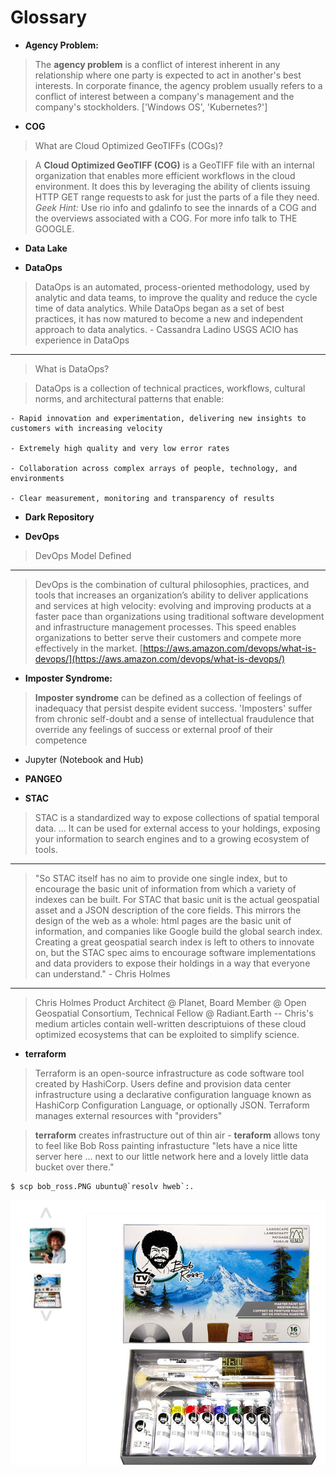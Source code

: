 # Glossary

- **Agency Problem:**
> The **agency problem** is a conflict of interest inherent in any relationship where one party is expected to act in another's best interests. In corporate finance, the agency problem usually refers to a conflict of interest between a company's management and the company's stockholders.  ['Windows OS', 'Kubernetes?']

- **COG**
> What are Cloud Optimized GeoTIFFs (COGs)?

> A **Cloud Optimized GeoTIFF (COG)** is a GeoTIFF file with an internal organization that enables more efficient workflows in the cloud environment.  It does this by leveraging the ability of clients issuing HTTP GET range requests to ask for just the parts of a file they need.
*Geek Hint:* Use rio info and gdalinfo to see the innards of a COG and the overviews associated with a COG.
For more info talk to THE GOOGLE.

- **Data Lake**

- **DataOps**
> DataOps is an automated, process-oriented methodology, used by analytic and data teams, to improve the quality and reduce the cycle time of data analytics. While DataOps began as a set of best practices, it has now matured to become a new and independent approach to data analytics. - Cassandra Ladino USGS ACIO has experience in DataOps
---
> What is DataOps?

> DataOps is a collection of technical practices, workflows, cultural norms, and architectural patterns that enable:

    - Rapid innovation and experimentation, delivering new insights to customers with increasing velocity

    - Extremely high quality and very low error rates

    - Collaboration across complex arrays of people, technology, and environments

    - Clear measurement, monitoring and transparency of results


- **Dark Repository**



- **DevOps**
> DevOps Model Defined

---
> DevOps is the combination of cultural philosophies, practices, and tools that increases an organization’s ability to deliver applications and services at high velocity: evolving and improving products at a faster pace than organizations using traditional software development and infrastructure management processes. This speed enables organizations to better serve their customers and compete more effectively in the market. [https://aws.amazon.com/devops/what-is-devops/](https://aws.amazon.com/devops/what-is-devops/)



- **Imposter Syndrome:**
> **Imposter syndrome** can be defined as a collection of feelings of inadequacy that persist despite evident success. 'Imposters' suffer from chronic self-doubt and a sense of intellectual fraudulence that override any feelings of success or external proof of their competence


- Jupyter (Notebook and Hub)

- **PANGEO**



- **STAC**
> STAC is a standardized way to expose collections of spatial temporal data. ... It can be used for external access to your holdings, exposing your information to search engines and to a growing ecosystem of tools.
---
> "So STAC itself has no aim to provide one single index, but to encourage the basic unit of information from which a variety of indexes can be built. For STAC that basic unit is the actual geospatial asset and a JSON description of the core fields. This mirrors the design of the web as a whole: html pages are the basic unit of information, and companies like Google build the global search index. Creating a great geospatial search index is left to others to innovate on, but the STAC spec aims to encourage software implementations and data providers to expose their holdings in a way that everyone can understand." - Chris Holmes
---
> Chris Holmes Product Architect @ Planet, Board Member @ Open Geospatial Consortium, Technical Fellow @ Radiant.Earth -- Chris's medium articles contain well-written descriptuions of these cloud optimized ecosystems that can be exploited to simplify science.

- **terraform**

> Terraform is an open-source infrastructure as code software tool created by HashiCorp. Users define and provision data center infrastructure using a declarative configuration language known as HashiCorp Configuration Language, or optionally JSON. Terraform manages external resources with "providers"

> **terraform** creates infrastructure out of thin air - **teraform** allows tony to feel like Bob Ross painting infrastucture "lets have a nice litte server here ... next to our little network here and a lovely little data bucket over there."
```
$ scp bob_ross.PNG ubuntu@`resolv hweb`:.
```
![](./Assets/bob_ross.PNG)
